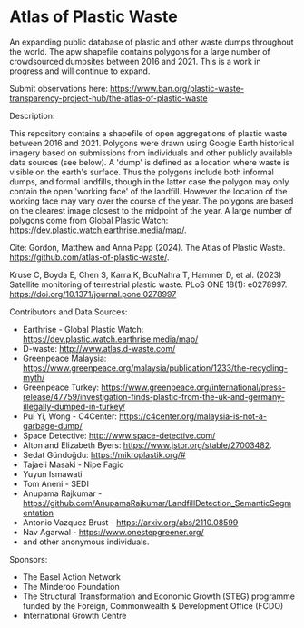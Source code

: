# Atlas of Plastic Waste 
An expanding public database of plastic and other waste dumps throughout the world. The apw shapefile contains polygons for a large number of crowdsourced dumpsites between 2016 and 2021. This is a work in progress and will continue to expand.

Submit observations here: https://www.ban.org/plastic-waste-transparency-project-hub/the-atlas-of-plastic-waste

Description:

This repository contains a shapefile of open aggregations of plastic waste between 2016 and 2021. Polygons were drawn using Google Earth historical imagery based on submissions from individuals and other publicly available data sources (see below). A 'dump' is defined as a location where waste is visible on the earth's surface. Thus the polygons include both informal dumps, and formal landfills, though in the latter case the polygon may only contain the open 'working face' of the landfill. However the location of the working face may vary over the course of the year. The polygons are based on the clearest image closest to the midpoint of the year. A large number of polygons come from Global Plastic Watch: https://dev.plastic.watch.earthrise.media/map/.

Cite: 
Gordon, Matthew and Anna Papp (2024). The Atlas of Plastic Waste. https://github.com/atlas-of-plastic-waste/.

Kruse C, Boyda E, Chen S, Karra K, BouNahra T, Hammer D, et al. (2023) Satellite monitoring of terrestrial plastic waste. PLoS ONE 18(1): e0278997. https://doi.org/10.1371/journal.pone.0278997


Contributors and Data Sources:
- Earthrise - Global Plastic Watch: https://dev.plastic.watch.earthrise.media/map/
- D-waste: http://www.atlas.d-waste.com/
- Greenpeace Malaysia: https://www.greenpeace.org/malaysia/publication/1233/the-recycling-myth/
- Greenpeace Turkey: https://www.greenpeace.org/international/press-release/47759/investigation-finds-plastic-from-the-uk-and-germany-illegally-dumped-in-turkey/
- Pui Yi, Wong - C4Center: https://c4center.org/malaysia-is-not-a-garbage-dump/
- Space Detective: http://www.space-detective.com/
- Alton and Elizabeth Byers: https://www.jstor.org/stable/27003482.
- Sedat Gündoğdu: https://mikroplastik.org/#
- Tajaeli Masaki - Nipe Fagio
- Yuyun Ismawati
- Tom Aneni - SEDI
- Anupama Rajkumar - https://github.com/AnupamaRajkumar/LandfillDetection_SemanticSegmentation
- Antonio Vazquez Brust - https://arxiv.org/abs/2110.08599
- Nav Agarwal - https://www.onestepgreener.org/
- and other anonymous individuals.


Sponsors:
- The Basel Action Network
- The Minderoo Foundation
- The Structural Transformation and Economic Growth (STEG) programme funded by the Foreign, Commonwealth & Development Office (FCDO)
- International Growth Centre
